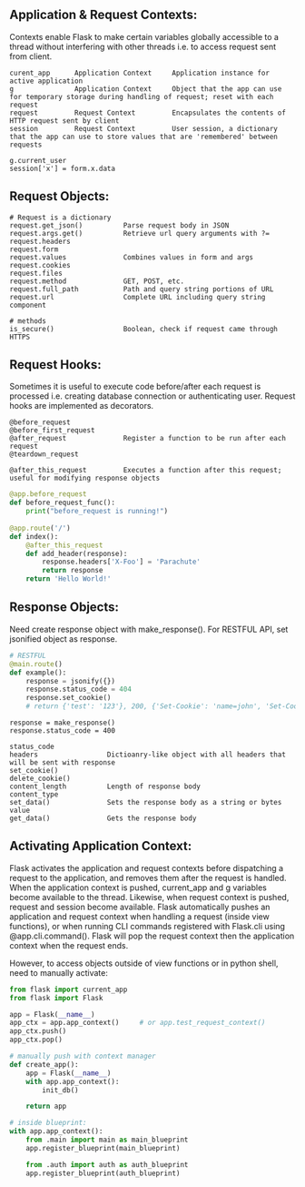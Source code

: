 ## Application & Request Contexts:
Contexts enable Flask to make certain variables globally accessible to a thread without interfering with other threads i.e. to access request sent from client.

```
curent_app      Application Context     Application instance for active application
g               Application Context     Object that the app can use for temporary storage during handling of request; reset with each request
request         Request Context         Encapsulates the contents of HTTP request sent by client
session         Request Context         User session, a dictionary that the app can use to store values that are 'remembered' between requests

g.current_user
session['x'] = form.x.data
```

## Request Objects:

```
# Request is a dictionary 
request.get_json()          Parse request body in JSON
request.args.get()          Retrieve url query arguments with ?=
request.headers
request.form
request.values              Combines values in form and args
request.cookies
request.files
request.method              GET, POST, etc.
request.full_path           Path and query string portions of URL
request.url                 Complete URL including query string component

# methods
is_secure()                 Boolean, check if request came through HTTPS
```

## Request Hooks:
Sometimes it is useful to execute code before/after each request is processed i.e. creating database connection or authenticating user. Request hooks are implemented as decorators.
```
@before_request 
@before_first_request
@after_request              Register a function to be run after each request
@teardown_request

@after_this_request         Executes a function after this request; useful for modifying response objects
```
```py
@app.before_request
def before_request_func():
    print("before_request is running!")
    
@app.route('/')
def index():
    @after_this_request
    def add_header(response):
        response.headers['X-Foo'] = 'Parachute'
        return response
    return 'Hello World!'
```


## Response Objects:
Need create response object with make_response(). For RESTFUL API, set jsonified object as response.
```py
# RESTFUL 
@main.route()
def example():
    response = jsonify({})
    response.status_code = 404
    response.set_cookie()
    # return {'test': '123'}, 200, {'Set-Cookie': 'name=john', 'Set-Cookie': 'token=12345abc'}

```
```
response = make_response()
response.status_code = 400

status_code
headers                 Dictioanry-like object with all headers that will be sent with response
set_cookie()            
delete_cookie()
content_length          Length of response body
content_type
set_data()              Sets the response body as a string or bytes value
get_data()              Gets the response body
```

## Activating Application Context:
Flask activates the application and request contexts before dispatching a request to the application, and removes them after the request is handled. When the application context is pushed, current_app and g variables become available to the thread. Likewise, when request context is pushed, request and session become available. Flask automatically pushes an application and request context when handling a request (inside view functions), or when running CLI commands registered with Flask.cli using @app.cli.command(). Flask will pop the request context then the application context when the request ends. 

However, to access objects outside of view functions or in python shell, need to manually activate:

```python
from flask import current_app
from flask import Flask

app = Flask(__name__)
app_ctx = app.app_context()     # or app.test_request_context()
app_ctx.push()
app_ctx.pop()

# manually push with context manager
def create_app():
    app = Flask(__name__)
    with app.app_context():
        init_db()

    return app

# inside blueprint:
with app.app_context():
    from .main import main as main_blueprint
    app.register_blueprint(main_blueprint)

    from .auth import auth as auth_blueprint
    app.register_blueprint(auth_blueprint)
```
